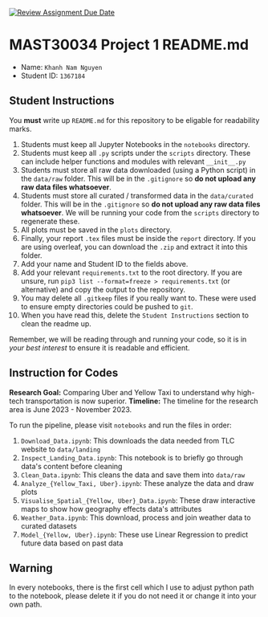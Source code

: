[![Review Assignment Due Date](https://classroom.github.com/assets/deadline-readme-button-22041afd0340ce965d47ae6ef1cefeee28c7c493a6346c4f15d667ab976d596c.svg)](https://classroom.github.com/a/Yi0Zbe2y)
# MAST30034 Project 1 README.md
- Name: `Khanh Nam Nguyen`
- Student ID: `1367184`

## Student Instructions
You **must** write up `README.md` for this repository to be eligable for readability marks.

1. Students must keep all Jupyter Notebooks in the `notebooks` directory.
2. Students must keep all `.py` scripts under the `scripts` directory. These can include helper functions and modules with relevant `__init__.py`
3. Students must store all raw data downloaded (using a Python script) in the `data/raw` folder. This will be in the `.gitignore` so **do not upload any raw data files whatsoever**.
4. Students must store all curated / transformed data in the `data/curated` folder. This will be in the `.gitignore` so **do not upload any raw data files whatsoever**. We will be running your code from the `scripts` directory to regenerate these.
5. All plots must be saved in the `plots` directory.
6. Finally, your report `.tex` files must be inside the `report` directory. If you are using overleaf, you can download the `.zip` and extract it into this folder.
7. Add your name and Student ID to the fields above.
8. Add your relevant `requirements.txt` to the root directory. If you are unsure, run `pip3 list --format=freeze > requirements.txt` (or alternative) and copy the output to the repository.
9. You may delete all `.gitkeep` files if you really want to. These were used to ensure empty directories could be pushed to `git`.
10. When you have read this, delete the `Student Instructions` section to clean the readme up.

Remember, we will be reading through and running your code, so it is in _your best interest_ to ensure it is readable and efficient.

## Instruction for Codes
**Research Goal:** Comparing Uber and Yellow Taxi to understand why high-tech transportation is now superior.
**Timeline:** The timeline for the research area is June 2023 - November 2023.

To run the pipeline, please visit `notebooks` and run the files in order:
1. `Download_Data.ipynb`: This downloads the data needed from TLC website to `data/landing`
2. `Inspect_Landing_Data.ipynb`: This notebook is to briefly go through data's content before cleaning
3. `Clean_Data.ipynb`: This cleans the data and save them into `data/raw`
4. `Analyze_{Yellow_Taxi, Uber}.ipynb`: These analyze the data and draw plots
5. `Visualise_Spatial_{Yellow, Uber}_Data.ipynb`: These draw interactive maps to show how geography effects data's attributes
6. `Weather_Data.ipynb`: This download, process and join weather data to curated datasets
6. `Model_{Yellow, Uber}.ipynb`: These use Linear Regression to predict future data based on past data

## Warning
In every notebooks, there is the first cell which I use to adjust python path to the notebook, please delete it if you do not need it or change it into your own path.